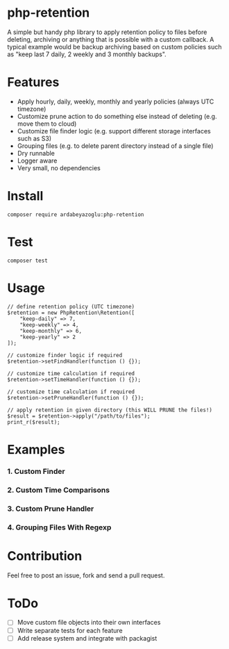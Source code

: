 # php-retention

A simple but handy php library to apply retention policy to files before deleting, archiving or anything that is possible with a custom callback. 
A typical example would be backup archiving based on custom policies such as "keep last 7 daily, 2 weekly and 3 monthly backups".

# Features

- Apply hourly, daily, weekly, monthly and yearly policies (always UTC timezone)
- Customize prune action to do something else instead of deleting (e.g. move them to cloud)
- Customize file finder logic (e.g. support different storage interfaces such as S3)
- Grouping files (e.g. to delete parent directory instead of a single file)
- Dry runnable
- Logger aware
- Very small, no dependencies

# Install

    composer require ardabeyazoglu:php-retention

# Test

    composer test

# Usage

    // define retention policy (UTC timezone)
    $retention = new PhpRetention\Retention([
        "keep-daily" => 7,
        "keep-weekly" => 4,
        "keep-monthly" => 6,
        "keep-yearly" => 2
    ]);

    // customize finder logic if required
    $retention->setFindHandler(function () {});

    // customize time calculation if required
    $retention->setTimeHandler(function () {});

    // customize time calculation if required
    $retention->setPruneHandler(function () {});

    // apply retention in given directory (this WILL PRUNE the files!)
    $result = $retention->apply("/path/to/files");
    print_r($result);

# Examples

### 1. Custom Finder

### 2. Custom Time Comparisons

### 3. Custom Prune Handler

### 4. Grouping Files With Regexp

# Contribution

Feel free to post an issue, fork and send a pull request.
    
# ToDo

- [ ] Move custom file objects into their own interfaces
- [ ] Write separate tests for each feature
- [ ] Add release system and integrate with packagist